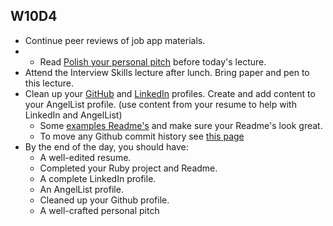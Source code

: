 ## W10D4
* Continue peer reviews of job app materials.
* * Read [Polish your personal pitch][personal-pitch] before today's lecture.  
* Attend the Interview Skills lecture after lunch.  Bring paper and pen to this lecture.
* Clean up your [GitHub][github] and [LinkedIn][linkedin] profiles.  Create and add content to your AngelList profile. (use content from your resume to  help with LinkedIn and AngelList)
   * Some [examples Readme's][readme] and make sure your Readme's look great.  
   * To move any Github commit history see [this page][github-history]
* By the end of the day, you should have:
  * A well-edited resume.
  * Completed your Ruby project and Readme.
  * A complete LinkedIn profile.
  * An AngelList profile.
  * Cleaned up your Github profile.
  * A well-crafted personal pitch 

[github-history]: https://github.com/appacademy/ruby-curriculum/blob/master/w1d5/git-fix-authorship.md#the-command

[github]: ../self-presentation/github.md
[linkedin]: ../self-presentation/linkedin.md
[readme]: ../self-presentation/example_readmes.md
[personal-pitch]: ../self-presentation/personal-pitch.md
